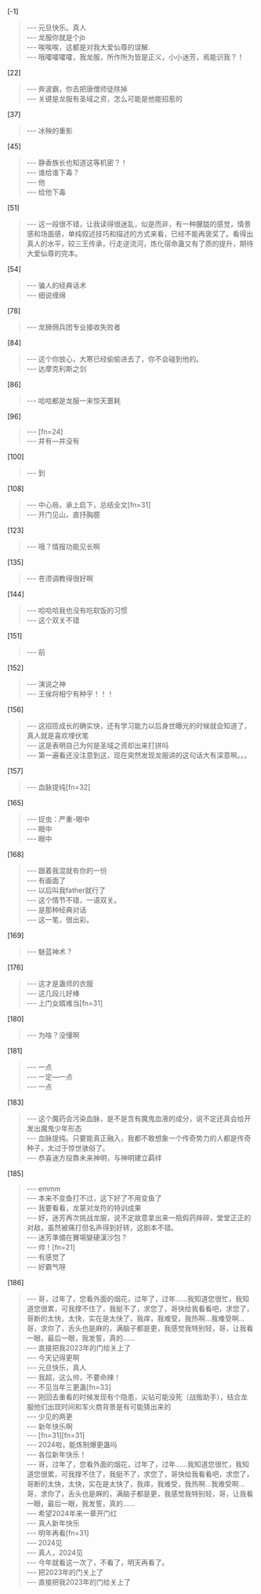 
[-1] 
>--- 元旦快乐。真人<br>
>--- 龙服你就是个jb<br>
>--- 唉唉唉，这都是对我大爱仙尊的误解.<br>
>--- 哦嚯嚯嚯嚯，我龙服，所作所为皆是正义，小小迷芳，焉能识我？！<br>

[22] 
>--- 奔波霸，你去把唐僧师徒除掉<br>
>--- 关键是龙服有圣域之资，怎么可能是他能招惹的<br>

[37] 
>--- 冰殃的重影<br>

[45] 
>--- 静香族长也知道这等机密？！<br>
>--- 谁给谁下毒？<br>
>--- 他<br>
>--- 给他下毒<br>

[51] 
>--- 这一段很不错，让我读得很迷乱，似是而非，有一种朦胧的感觉，情景感和场面感，单纯叙述技巧和描述的方式来看，已经不能再褒奖了。看得出真人的水平，较三王传承，行走逆流河，炼化宿命蛊又有了质的提升，期待大爱仙尊的完本。<br>

[54] 
>--- 骗人的经典话术<br>
>--- 细说缠绵<br>

[78] 
>--- 龙狮佣兵团专业接收失败者<br>

[84] 
>--- 这个你放心，大寒已经偷偷进去了，你不会碰到他的。<br>
>--- 达摩克利斯之剑<br>

[86] 
>--- 哈哈都是龙服一来惊天噩耗<br>

[96] 
>--- [fn=24]<br>
>--- 并有—并没有<br>

[100] 
>--- 到<br>

[108] 
>--- 中心局，承上启下，总结全文[fn=31]<br>
>--- 开门见山，直抒胸臆<br>

[123] 
>--- 哦？情报功能见长啊<br>

[135] 
>--- 苍须调教得很好啊<br>

[144] 
>--- 哈哈哈我也没有吃软饭的习惯<br>
>--- 这个双关不错<br>

[151] 
>--- 前<br>

[152] 
>--- 演说之神<br>
>--- 王侯将相宁有种乎！！！<br>

[156] 
>--- 这招揽成长的确实快，还有学习能力以后身世曝光的时候就会知道了，真人就是喜欢埋伏笔<br>
>--- 这是表明自己为何是圣域之资却出来打拼吗<br>
>--- 第一遍看还没注意到这，现在突然发现龙服讲的这句话大有深意啊。。。<br>

[157] 
>--- 血脉提纯[fn=32]<br>

[165] 
>--- 捉虫：严重-眼中<br>
>--- 眼中<br>
>--- 眼中<br>

[168] 
>--- 跟着我混就有你的一份<br>
>--- 有画面了<br>
>--- 以后叫我father就行了<br>
>--- 这个情节不错，一语双关。<br>
>--- 是那种经典对话<br>
>--- 这一笔，很出彩。<br>

[169] 
>--- 魅蓝神术？<br>

[176] 
>--- 这才是蛊师的衣服<br>
>--- 这几段儿好棒<br>
>--- 上门女婿难当[fn=31]<br>

[180] 
>--- 为啥？没懂啊<br>

[181] 
>--- 一点<br>
>--- 一定—一点<br>
>--- 一点<br>

[183] 
>--- 这个魔药会污染血脉，是不是含有魔鬼血液的成分，说不定还真会给开发出魔鬼少年形态<br>
>--- 血脉提纯。只要能真正融入，我都不敢想象一个传奇势力的人都是传奇种子，太过于惊世骇俗了。<br>
>--- 恭喜迷方投靠未来神明，与神明建立羁绊<br>

[185] 
>--- emmm<br>
>--- 本来不变鱼打不过，这下好了不用变鱼了<br>
>--- 我要看看，龙蒙对龙符的特训成果<br>
>--- 好，迷芳再次挑战龙服，说不定故意拿出来一瓶假药摔碎，堂堂正正的对敌，虽然被痛打但名声得到好转，这剧本不错。<br>
>--- 迷芳準備在賽場變硬漢沙包？<br>
>--- 帅！[fn=21]<br>
>--- 有感觉了<br>
>--- 好霸气呀<br>

[186] 
>--- 哥，过年了，您看外面的烟花，过年了，过年……我知道您很忙，我知道您很累，可我撑不住了，我挺不了，求您了，哥快给我看看吧，求您了，哥断的太快，太快，实在是太快了，我痒，我难受，我热啊...我难受啊...哥，求你了，舌头也是麻的，满脑子都是更，我感觉我特别轻，哥，让我看一眼，最后一眼，我发誓，真的……<br>
>--- 直接把我2023年的门给关上了<br>
>--- 今天记得更啊<br>
>--- 元旦快乐，真人<br>
>--- 我超，这么帅，不要命辣！<br>
>--- 不见当年三更蛊[fn=33]<br>
>--- 刚回去重看的时候发现有个隐患，尖钻可能没死（战贩助手），结合龙服他们出现时间和军火商背景是有可能猜出来的<br>
>--- 少见的两更<br>
>--- 新年快乐啊<br>
>--- [fn=31][fn=31]<br>
>--- 2024啦，能炼制爆更蛊吗<br>
>--- 各位新年快乐！<br>
>--- 哥，过年了，您看外面的烟花，过年了，过年……我知道您很忙，我知道您很累，可我撑不住了，我挺不了，求您了，哥快给我看看吧，求您了，哥断的太快，太快，实在是太快了，我痒，我难受，我热啊...我难受啊...哥，求你了，舌头也是麻的，满脑子都是更，我感觉我特别轻，哥，让我看一眼，最后一眼，我发誓，真的……<br>
>--- 希望2024年来一章开门红<br>
>--- 真人新年快乐<br>
>--- 明年再看[fn=31]<br>
>--- 2024见<br>
>--- 真人，2024见<br>
>--- 今年就看这一次了，不看了，明天再看了。<br>
>--- 把2023年的门关上了<br>
>--- 直接把我2023年的门给关上了<br>
